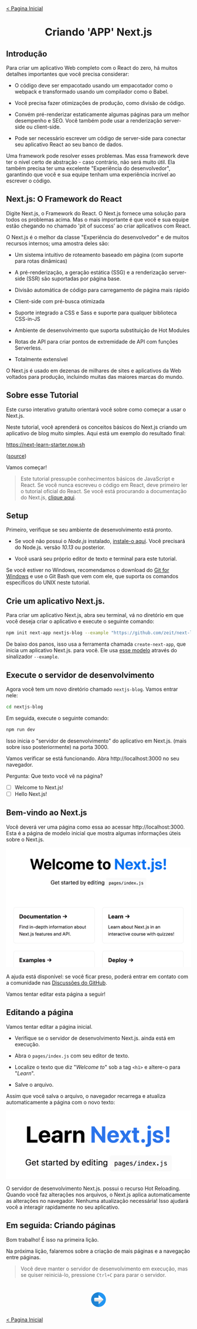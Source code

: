 [< Pagina Inicial](../../README.md#basico)
<h1 align="center">Criando 'APP' Next.js</h1>

## Introdução

Para criar um aplicativo Web completo com o React do zero, há muitos detalhes importantes que você precisa considerar:

  - O código deve ser empacotado usando um empacotador como o webpack e transformado usando um compilador como o Babel.

  - Você precisa fazer otimizações de produção, como divisão de código.

  - Convém pré-renderizar estaticamente algumas páginas para um melhor desempenho e SEO. Você também pode usar a renderização server-side ou client-side.

  - Pode ser necessário escrever um código de server-side para conectar seu aplicativo React ao seu banco de dados.

Uma framework pode resolver esses problemas. Mas essa framework deve ter o nível certo de abstração - caso contrário, não será muito útil. Ela também precisa ter uma excelente "Experiência do desenvolvedor", garantindo que você e sua equipe tenham uma experiência incrível ao escrever o código.

## Next.js: O Framework do React

Digite Next.js, o Framework do React. O Next.js fornece uma solução para todos os problemas acima. Mas o mais importante é que você e sua equipe estão chegando no chamado 'pit of success' ao criar aplicativos com React.

O Next.js é o melhor da classe "Experiência do desenvolvedor" e de muitos recursos internos; uma amostra deles são:

  - Um sistema intuitivo de roteamento baseado em página (com suporte para rotas dinâmicas)

  - A pré-renderização, a geração estática (SSG) e a renderização server-side (SSR) são suportadas por página base.

  - Divisão automática de código para carregamento de página mais rápido

  - Client-side com pré-busca otimizada

  - Suporte integrado a CSS e Sass e suporte para qualquer biblioteca CSS-in-JS

  - Ambiente de desenvolvimento que suporta substituição de Hot Modules

  - Rotas de API para criar pontos de extremidade de API com funções Serverless.

  - Totalmente extensível

O Next.js é usado em dezenas de milhares de sites e aplicativos da Web voltados para produção, incluindo muitas das maiores marcas do mundo.

## Sobre esse Tutorial

Este curso interativo gratuito orientará você sobre como começar a usar o Next.js.

Neste tutorial, você aprenderá os conceitos básicos do Next.js criando um aplicativo de blog muito simples. Aqui está um exemplo do resultado final:

https://next-learn-starter.now.sh

([source](https://github.com/zeit/next-learn-starter/tree/master/demo))

Vamos começar!

> Este tutorial pressupõe conhecimentos básicos de JavaScript e React. Se você nunca escreveu o código em React, deve primeiro ler o tutorial oficial do React.
> Se você está procurando a documentação do Next.js, [clique aqui](https://nextjs.org/docs/getting-started).

## Setup

Primeiro, verifique se seu ambiente de desenvolvimento está pronto.

 - Se você não possui o *Node.js* instalado, [instale-o aqui](https://nodejs.org/en/). Você precisará do Node.js. versão *10.13* ou posterior.

 - Você usará seu próprio editor de texto e terminal para este tutorial.

Se você estiver no Windows, recomendamos o download do [Git for Windows](https://gitforwindows.org/) e use o Git Bash que vem com ele, que suporta os comandos específicos do UNIX neste tutorial.

## Crie um aplicativo Next.js.

Para criar um aplicativo Next.js, abra seu terminal, vá no diretório em que você deseja criar o aplicativo e execute o seguinte comando:

```bash
npm init next-app nextjs-blog --example "https://github.com/zeit/next-learn-starter/tree/master/learn-starter"
```

De baixo dos panos, isso usa a ferramenta chamada `create-next-app`, que inicia um aplicativo Next.js. para você. Ele usa [esse modelo](https://github.com/zeit/next-learn-starter/tree/master/learn-starter) através do sinalizador `--example`.

## Execute o servidor de desenvolvimento

Agora você tem um novo diretório chamado `nextjs-blog`. Vamos entrar nele:

```bash
cd nextjs-blog
```

Em seguida, execute o seguinte comando:

```bash
npm run dev
```

Isso inicia o "servidor de desenvolvimento" do aplicativo em Next.js. (mais sobre isso posteriormente) na porta 3000.

Vamos verificar se está funcionando. Abra http://localhost:3000 no seu navegador.

Pergunta: Que texto você vê na página?

- [ ] Welcome to Next.js!
- [ ] Hello Next.js!

## Bem-vindo ao Next.js

Você deverá ver uma página como essa ao acessar http://localhost:3000. Esta é a página de modelo inicial que mostra algumas informações úteis sobre o Next.js.

![initial page](../../images/welcome-to-nextjs.png)

A ajuda está disponível: se você ficar preso, poderá entrar em contato com a comunidade nas [Discussões do GitHub](https://github.com/zeit/next.js/discussions).

Vamos tentar editar esta página a seguir!

## Editando a página

Vamos tentar editar a página inicial.

  - Verifique se o servidor de desenvolvimento Next.js. ainda está em execução.

  - Abra o `pages/index.js` com seu editor de texto.

  - Localize o texto que diz "*Welcome to*" sob a tag `<h1>` e altere-o para "*Learn*".

  - Salve o arquivo.

Assim que você salva o arquivo, o navegador recarrega e atualiza automaticamente a página com o novo texto:

![Learn Next.Js!](../../images/learn-nextjs.png)

O servidor de desenvolvimento Next.js. possui o recurso Hot Reloading. Quando você faz alterações nos arquivos, o Next.js aplica automaticamente as alterações no navegador. Nenhuma atualização necessária! Isso ajudará você a interagir rapidamente no seu aplicativo.

## Em seguida: Criando páginas

Bom trabalho! É isso na primeira lição.

Na próxima lição, falaremos sobre a criação de mais páginas e a navegação entre páginas.

> Você deve manter o servidor de desenvolvimento em execução, mas se quiser reiniciá-lo, pressione `Ctrl+C` para parar o servidor.

<h1 align="center">
<a href="./navigate-between-pages.md#navegar-entre-páginas">
  <img src="../../images/next-arrow.svg" alt="next-arrow" width="40px">
</a>
</h1>

[< Pagina Inicial](./navigate-between-pages.md#navegar-entre-paginas)
